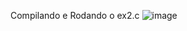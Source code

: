
Compilando e Rodando o ex2.c
![image](https://github.com/MaracujaDoMack/Sistemas-Operacionais-04G/assets/162309148/51dcde02-6b62-4e46-b917-2abfb904f640)
